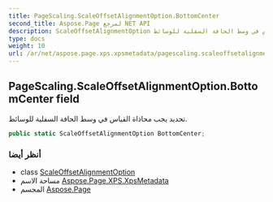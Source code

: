 ```yaml
---
title: PageScaling.ScaleOffsetAlignmentOption.BottomCenter
second_title: Aspose.Page لمرجع NET API
description: ScaleOffsetAlignmentOption مجال. تحديد يجب محاذاة القياس في وسط الحافة السفلية للوسائط.
type: docs
weight: 10
url: /ar/net/aspose.page.xps.xpsmetadata/pagescaling.scaleoffsetalignmentoption/bottomcenter/
---
```

## PageScaling.ScaleOffsetAlignmentOption.BottomCenter field

تحديد يجب محاذاة القياس في وسط الحافة السفلية للوسائط.

```csharp
public static ScaleOffsetAlignmentOption BottomCenter;
```

### أنظر أيضا

* class [ScaleOffsetAlignmentOption](../)
* مساحة الاسم [Aspose.Page.XPS.XpsMetadata](../../pagescaling.scaleoffsetalignmentoption/)
* المجسم [Aspose.Page](../../../)


